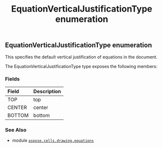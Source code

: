 ﻿---
title: EquationVerticalJustificationType enumeration
second_title: Aspose.Cells for Python via .NET API References
description: 
type: docs
weight: 270
url: /aspose.cells.drawing.equations/equationverticaljustificationtype/
is_root: false
---

## EquationVerticalJustificationType enumeration

This specifies the default vertical justification of equations in the document.



The EquationVerticalJustificationType type exposes the following members:

### Fields
| Field | Description |
| :- | :- |
| TOP | top |
| CENTER | center |
| BOTTOM | bottom |



### See Also
* module [`aspose.cells.drawing.equations`](..)

